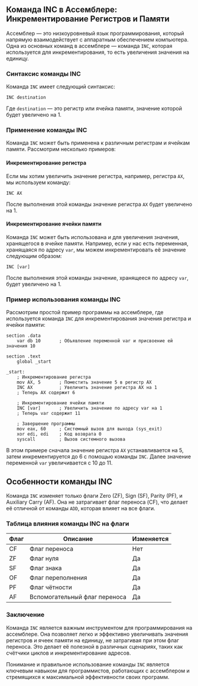 ## Команда INC в Ассемблере: Инкрементирование Регистров и Памяти

Ассемблер — это низкоуровневый язык программирования, который напрямую взаимодействует с аппаратным обеспечением компьютера. Одна из основных команд в ассемблере — команда `INC`, которая используется для инкрементирования, то есть увеличения значения на единицу.

### Синтаксис команды INC

Команда `INC` имеет следующий синтаксис:

```
INC destination
```

Где `destination` — это регистр или ячейка памяти, значение которой будет увеличено на 1.

### Применение команды INC

Команда `INC` может быть применена к различным регистрам и ячейкам памяти. Рассмотрим несколько примеров:

#### Инкрементирование регистра

Если мы хотим увеличить значение регистра, например, регистра `AX`, мы используем команду:

```
INC AX
```

После выполнения этой команды значение регистра `AX` будет увеличено на 1.

#### Инкрементирование ячейки памяти

Команда `INC` может быть использована и для увеличения значения, хранящегося в ячейке памяти. Например, если у нас есть переменная, хранящаяся по адресу `var`, мы можем инкрементировать её значение следующим образом:

```
INC [var]
```

После выполнения этой команды значение, хранящееся по адресу `var`, будет увеличено на 1.

### Пример использования команды INC

Рассмотрим простой пример программы на ассемблере, где используется команда `INC` для инкрементирования значения регистра и ячейки памяти:

```assembly
section .data
    var db 10       ; Объявление переменной var и присвоение ей значения 10

section .text
    global _start

_start:
    ; Инкрементирование регистра
    mov AX, 5       ; Поместить значение 5 в регистр AX
    INC AX          ; Увеличить значение регистра AX на 1
    ; Теперь AX содержит 6

    ; Инкрементирование ячейки памяти
    INC [var]       ; Увеличить значение по адресу var на 1
    ; Теперь var содержит 11

    ; Завершение программы
    mov eax, 60     ; Системный вызов для выхода (sys_exit)
    xor edi, edi    ; Код возврата 0
    syscall         ; Вызов системного вызова
```

В этом примере сначала значение регистра `AX` устанавливается на 5, затем инкрементируется до 6 с помощью команды `INC`. Далее значение переменной `var` увеличивается с 10 до 11.

## Особенности команды INC

Команда `INC` изменяет только флаги Zero (ZF), Sign (SF), Parity (PF), и Auxiliary Carry (AF). Она не затрагивает флаг переноса (CF), что делает её отличной от команды `ADD`, которая влияет на все флаги.

### Таблица влияния команды INC на флаги

| Флаг | Описание                      | Изменяется |
|------|-------------------------------|------------|
| CF   | Флаг переноса                 | Нет        |
| ZF   | Флаг нуля                     | Да         |
| SF   | Флаг знака                    | Да         |
| OF   | Флаг переполнения             | Да         |
| PF   | Флаг чётности                 | Да         |
| AF   | Вспомогательный флаг переноса | Да         |

### Заключение

Команда `INC` является важным инструментом для программирования на ассемблере. Она позволяет легко и эффективно увеличивать значения регистров и ячеек памяти на единицу, не затрагивая при этом флаг переноса. Это делает её полезной в различных сценариях, таких как счётчики циклов и инкрементирование адресов.

Понимание и правильное использование команды `INC` является ключевым навыком для программистов, работающих с ассемблером и стремящихся к максимальной эффективности своих программ.